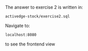 The answer to exercise 2 is written in:
```
activedge-stock/exercise2.sql
```

Navigate to:
```
localhost:8080
```
to see the frontend view
